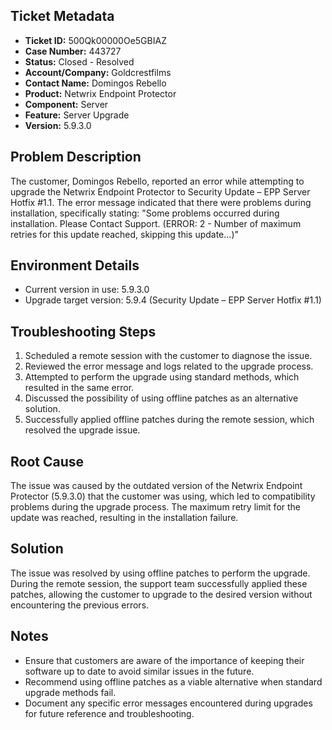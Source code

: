 ## Ticket Metadata
- **Ticket ID:** 500Qk00000Oe5GBIAZ
- **Case Number:** 443727
- **Status:** Closed - Resolved
- **Account/Company:** Goldcrestfilms
- **Contact Name:** Domingos Rebello
- **Product:** Netwrix Endpoint Protector
- **Component:** Server
- **Feature:** Server Upgrade
- **Version:** 5.9.3.0

## Problem Description
The customer, Domingos Rebello, reported an error while attempting to upgrade the Netwrix Endpoint Protector to Security Update – EPP Server Hotfix #1.1. The error message indicated that there were problems during installation, specifically stating: "Some problems occurred during installation. Please Contact Support. (ERROR: 2 - Number of maximum retries for this update reached, skipping this update...)"

## Environment Details
- Current version in use: 5.9.3.0
- Upgrade target version: 5.9.4 (Security Update – EPP Server Hotfix #1.1)

## Troubleshooting Steps
1. Scheduled a remote session with the customer to diagnose the issue.
2. Reviewed the error message and logs related to the upgrade process.
3. Attempted to perform the upgrade using standard methods, which resulted in the same error.
4. Discussed the possibility of using offline patches as an alternative solution.
5. Successfully applied offline patches during the remote session, which resolved the upgrade issue.

## Root Cause
The issue was caused by the outdated version of the Netwrix Endpoint Protector (5.9.3.0) that the customer was using, which led to compatibility problems during the upgrade process. The maximum retry limit for the update was reached, resulting in the installation failure.

## Solution
The issue was resolved by using offline patches to perform the upgrade. During the remote session, the support team successfully applied these patches, allowing the customer to upgrade to the desired version without encountering the previous errors.

## Notes
- Ensure that customers are aware of the importance of keeping their software up to date to avoid similar issues in the future.
- Recommend using offline patches as a viable alternative when standard upgrade methods fail.
- Document any specific error messages encountered during upgrades for future reference and troubleshooting.
